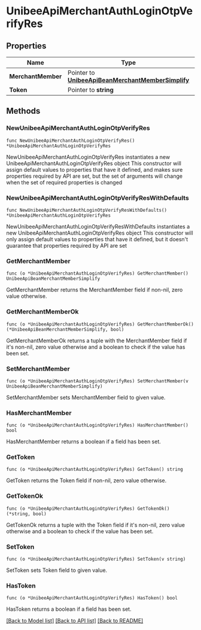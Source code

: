 # UnibeeApiMerchantAuthLoginOtpVerifyRes

## Properties

Name | Type | Description | Notes
------------ | ------------- | ------------- | -------------
**MerchantMember** | Pointer to [**UnibeeApiBeanMerchantMemberSimplify**](UnibeeApiBeanMerchantMemberSimplify.md) |  | [optional] 
**Token** | Pointer to **string** | Token | [optional] 

## Methods

### NewUnibeeApiMerchantAuthLoginOtpVerifyRes

`func NewUnibeeApiMerchantAuthLoginOtpVerifyRes() *UnibeeApiMerchantAuthLoginOtpVerifyRes`

NewUnibeeApiMerchantAuthLoginOtpVerifyRes instantiates a new UnibeeApiMerchantAuthLoginOtpVerifyRes object
This constructor will assign default values to properties that have it defined,
and makes sure properties required by API are set, but the set of arguments
will change when the set of required properties is changed

### NewUnibeeApiMerchantAuthLoginOtpVerifyResWithDefaults

`func NewUnibeeApiMerchantAuthLoginOtpVerifyResWithDefaults() *UnibeeApiMerchantAuthLoginOtpVerifyRes`

NewUnibeeApiMerchantAuthLoginOtpVerifyResWithDefaults instantiates a new UnibeeApiMerchantAuthLoginOtpVerifyRes object
This constructor will only assign default values to properties that have it defined,
but it doesn't guarantee that properties required by API are set

### GetMerchantMember

`func (o *UnibeeApiMerchantAuthLoginOtpVerifyRes) GetMerchantMember() UnibeeApiBeanMerchantMemberSimplify`

GetMerchantMember returns the MerchantMember field if non-nil, zero value otherwise.

### GetMerchantMemberOk

`func (o *UnibeeApiMerchantAuthLoginOtpVerifyRes) GetMerchantMemberOk() (*UnibeeApiBeanMerchantMemberSimplify, bool)`

GetMerchantMemberOk returns a tuple with the MerchantMember field if it's non-nil, zero value otherwise
and a boolean to check if the value has been set.

### SetMerchantMember

`func (o *UnibeeApiMerchantAuthLoginOtpVerifyRes) SetMerchantMember(v UnibeeApiBeanMerchantMemberSimplify)`

SetMerchantMember sets MerchantMember field to given value.

### HasMerchantMember

`func (o *UnibeeApiMerchantAuthLoginOtpVerifyRes) HasMerchantMember() bool`

HasMerchantMember returns a boolean if a field has been set.

### GetToken

`func (o *UnibeeApiMerchantAuthLoginOtpVerifyRes) GetToken() string`

GetToken returns the Token field if non-nil, zero value otherwise.

### GetTokenOk

`func (o *UnibeeApiMerchantAuthLoginOtpVerifyRes) GetTokenOk() (*string, bool)`

GetTokenOk returns a tuple with the Token field if it's non-nil, zero value otherwise
and a boolean to check if the value has been set.

### SetToken

`func (o *UnibeeApiMerchantAuthLoginOtpVerifyRes) SetToken(v string)`

SetToken sets Token field to given value.

### HasToken

`func (o *UnibeeApiMerchantAuthLoginOtpVerifyRes) HasToken() bool`

HasToken returns a boolean if a field has been set.


[[Back to Model list]](../README.md#documentation-for-models) [[Back to API list]](../README.md#documentation-for-api-endpoints) [[Back to README]](../README.md)


